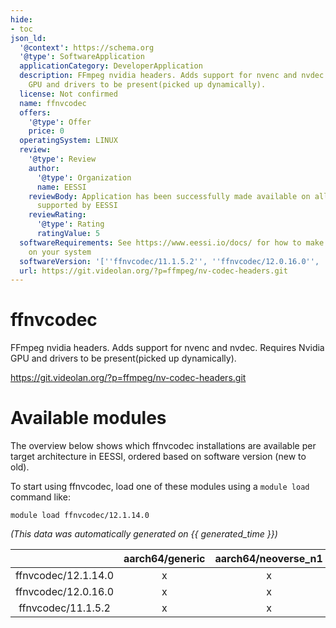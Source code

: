 ```yaml
---
hide:
- toc
json_ld:
  '@context': https://schema.org
  '@type': SoftwareApplication
  applicationCategory: DeveloperApplication
  description: FFmpeg nvidia headers. Adds support for nvenc and nvdec. Requires Nvidia
    GPU and drivers to be present(picked up dynamically).
  license: Not confirmed
  name: ffnvcodec
  offers:
    '@type': Offer
    price: 0
  operatingSystem: LINUX
  review:
    '@type': Review
    author:
      '@type': Organization
      name: EESSI
    reviewBody: Application has been successfully made available on all architectures
      supported by EESSI
    reviewRating:
      '@type': Rating
      ratingValue: 5
  softwareRequirements: See https://www.eessi.io/docs/ for how to make EESSI available
    on your system
  softwareVersion: '[''ffnvcodec/11.1.5.2'', ''ffnvcodec/12.0.16.0'', ''ffnvcodec/12.1.14.0'']'
  url: https://git.videolan.org/?p=ffmpeg/nv-codec-headers.git
---
```


ffnvcodec
=========


FFmpeg nvidia headers. Adds support for nvenc and nvdec. Requires Nvidia GPU and drivers to be present(picked up dynamically).

https://git.videolan.org/?p=ffmpeg/nv-codec-headers.git
# Available modules


The overview below shows which ffnvcodec installations are available per target architecture in EESSI, ordered based on software version (new to old).

To start using ffnvcodec, load one of these modules using a `module load` command like:

```shell
module load ffnvcodec/12.1.14.0
```

*(This data was automatically generated on {{ generated_time }})*

| |aarch64/generic|aarch64/neoverse_n1|aarch64/neoverse_v1|aarch64/nvidia/grace|x86_64/generic|x86_64/amd/zen2|x86_64/amd/zen3|x86_64/amd/zen4|x86_64/intel/cascadelake|x86_64/intel/haswell|x86_64/intel/icelake|x86_64/intel/sapphirerapids|x86_64/intel/skylake_avx512|
| :---: | :---: | :---: | :---: | :---: | :---: | :---: | :---: | :---: | :---: | :---: | :---: | :---: | :---: |
|ffnvcodec/12.1.14.0|x|x|x|x|x|x|x|x|x|x|x|x|x|
|ffnvcodec/12.0.16.0|x|x|x|x|x|x|x|x|x|x|x|x|x|
|ffnvcodec/11.1.5.2|x|x|x|x|x|x|x|x|x|x|x|x|x|
